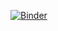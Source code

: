 [![Binder](https://mybinder.org/badge_logo.svg)](https://mybinder.org/v2/gh/ysthakur/nlp-playground/main)
